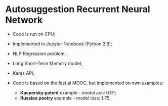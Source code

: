 # Autosuggestion Recurrent Neural Network 

- Code is run on CPU;
- Implemented in Jupyter Notebook (Python 3.6);
- NLP Regression problem;

- Long Short-Term Memory model; 
- Keras API;

- Code is based on the [fast.ai](https://github.com/fastai) MOOC, but implemented on own examples:
    - **Kaspersky patent** example - model acc: 0.91;
    - **Russian poetry** example - model loss: 1.75.
